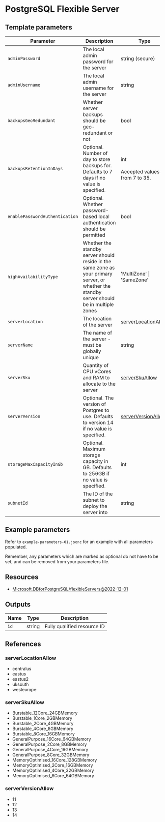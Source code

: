 # PostgreSQL Flexible Server

## Template parameters

| Parameter | Description | Type | Default |
| --- | --- | --- | --- |
| `adminPassword` | The local admin password for the server | string (secure) |  |
| `adminUsername` | The local admin username for the server | string |  |
| `backupsGeoRedundant` | Whether server backups should be geo-redundant or not | bool |  |
| `backupsRetentionInDays` | Optional. Number of day to store backups for. Defaults to 7 days if no value is specified. | int <br/> <br/>Accepted values: from 7 to 35. | 7 |
| `enablePasswordAuthentication` | Optional. Whether password-based local authentication should be permitted | bool | true |
| `highAvailabilityType` | Whether the standby server should reside in the same zone as your primary server, or whether the standby server should be in multiple zones | 'MultiZone' \| 'SameZone' |  |
| `serverLocation` | The location of the server | [serverLocationAllow](#serverlocationallow) |  |
| `serverName` | The name of the server - must be globally unique | string |  |
| `serverSku` | Quantity of CPU vCores and RAM to allocate to the server | [serverSkuAllow](#serverskuallow) |  |
| `serverVersion` | Optional. The version of Postgres to use. Defaults to version 14 if no value is specified. | [serverVersionAllow](#serverversionallow) | '14' |
| `storageMaxCapacityInGb` | Optional. Maximum storage capacity in GB. Defaults to 256GB if no value is specified. | int | 256 |
| `subnetId` | The ID of the subnet to deploy the server into | string |  |

## Example parameters
Refer to `example-parameters-01.jsonc` for an example with all parameters populated.

Remember, any parameters which are marked as optional do not have to be set, and can be removed from your parameters file.

## Resources

- [Microsoft.DBforPostgreSQL/flexibleServers@2022-12-01](https://learn.microsoft.com/en-us/azure/templates/microsoft.dbforpostgresql/2022-12-01/flexibleservers)

## Outputs

| Name | Type | Description |
| --- | --- | --- |
| `id` | string | Fully qualified resource ID |

## References

### serverLocationAllow

- centralus
- eastus
- eastus2
- uksouth
- westeurope

### serverSkuAllow

- Burstable_12Core_24GBMemory
- Burstable_1Core_2GBMemory
- Burstable_2Core_4GBMemory
- Burstable_4Core_8GBMemory
- Burstable_8Core_16GBMemory
- GeneralPurpose_16Core_64GBMemory
- GeneralPurpose_2Core_8GBMemory
- GeneralPurpose_4Core_16GBMemory
- GeneralPurpose_8Core_32GBMemory
- MemoryOptimised_16Core_128GBMemory
- MemoryOptimised_2Core_16GBMemory
- MemoryOptimised_4Core_32GBMemory
- MemoryOptimised_8Core_64GBMemory

### serverVersionAllow

- 11
- 12
- 13
- 14